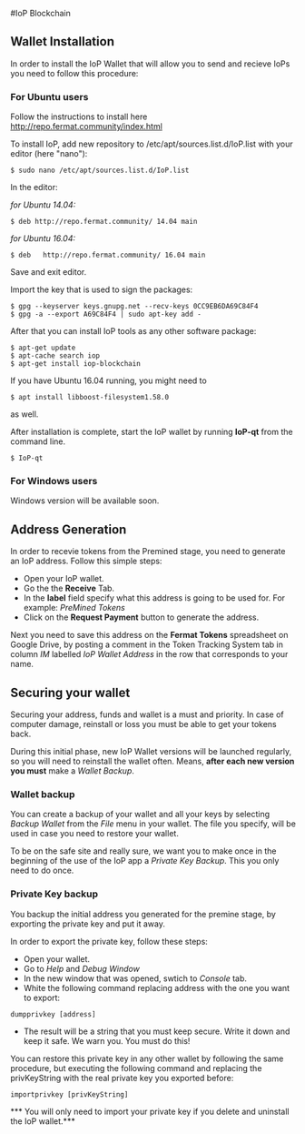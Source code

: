 #IoP Blockchain

## Wallet Installation
In order to install the IoP Wallet that will allow you to send and recieve IoPs you need to follow this procedure:

### For Ubuntu users
Follow the instructions to install here http://repo.fermat.community/index.html

To install IoP, add new repository to /etc/apt/sources.list.d/IoP.list with your editor (here "nano"):

    $ sudo nano /etc/apt/sources.list.d/IoP.list

In the editor:

*for Ubuntu 14.04:*

    $ deb http://repo.fermat.community/ 14.04 main  

*for Ubuntu 16.04:*  

    $ deb   http://repo.fermat.community/ 16.04 main  

Save and exit editor.  

Import the key that is used to sign the packages:  

    $ gpg --keyserver keys.gnupg.net --recv-keys 0CC9EB6DA69C84F4  
    $ gpg -a --export A69C84F4 | sudo apt-key add -

After that you can install IoP tools as any other software package:  

    $ apt-get update  
    $ apt-cache search iop  
    $ apt-get install iop-blockchain  
  
If you have Ubuntu 16.04 running, you might need to

    $ apt install libboost-filesystem1.58.0
as well.

After installation is complete, start the IoP wallet by running **IoP-qt** from the command line.

    $ IoP-qt

### For Windows users
Windows version will be available soon.

## Address Generation
In order to recevie tokens from the Premined stage, you need to generate an IoP address. Follow this simple steps:

* Open your IoP wallet.
* Go the the **Receive** Tab.
* In the **label** field specify what this address is going to be used for. For example: *PreMined Tokens*
* Click on the **Request Payment** button to generate the address.


Next you need to save this address on the **Fermat Tokens** spreadsheet on Google Drive, by posting a comment in the Token Tracking System tab in column *IM* labelled *IoP Wallet Address* in the row that corresponds to your name.

## Securing your wallet

Securing your address, funds and wallet is a must and priority. In case of computer damage, reinstall or loss you must be able to get your tokens back.

During this initial phase, new IoP Wallet versions will be launched regularly, so you will need to reinstall the wallet often.
Means, **after each new version you must** make a *Wallet Backup*.

### Wallet backup
You can create a backup of your wallet and all your keys by selecting *Backup Wallet* from the *File* menu in your wallet. 
The file you specify, will be used in case you need to restore your wallet.


To be on the safe site and really sure, we want you to make once in the beginning of the use of the IoP app a *Private Key Backup*. This you only need to do once.

### Private Key backup

You backup the initial address you generated for the premine stage, by exporting the private key and put it away.

In order to export the private key, follow these steps:

* Open your wallet.
* Go to *Help* and *Debug Window*
* In the new window that was opened, swtich to *Console* tab.
* White the following command replacing address with the one you want to export:

```
dumpprivkey [address]
```
* The result will be a string that you must keep secure. Write it down and keep it safe. We warn you. You must do this!

You can restore this private key in any other wallet by following the same procedure, but executing the following command and replacing the privKeyString with the real private key you exported before:

```
importprivkey [privKeyString]
```

*** You will only need to import your private key if you delete and uninstall the IoP wallet.***
